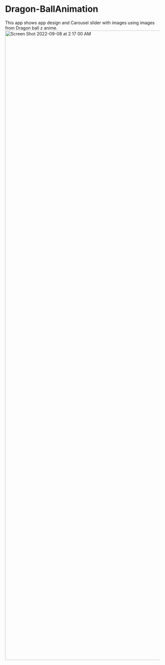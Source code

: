 # Dragon-BallAnimation
This app shows app design and Carousel slider with images using images from Dragon ball z anime.
<img width="2048" alt="Screen Shot 2022-09-08 at 2 17 00 AM" src="https://user-images.githubusercontent.com/82736473/189049601-9e87cb2b-b0e9-418b-8561-3268eeb561a9.png">
